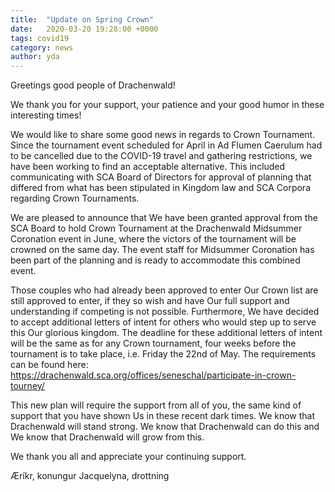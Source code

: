 ```yaml
---
title:  "Update on Spring Crown"
date:   2020-03-20 19:28:00 +0000
tags: covid19
category: news
author: yda
---
```

Greetings good people of Drachenwald!

We thank you for your support, your patience and your good humor in these interesting times!

We would like to share some good news in regards to Crown Tournament. Since the tournament event scheduled for April in Ad Flumen Caerulum had to be cancelled due to the COVID-19 travel and gathering restrictions, we have been working to find an acceptable alternative. This included communicating with SCA Board of Directors for approval of planning that differed from what has been stipulated in Kingdom law and SCA Corpora regarding Crown Tournaments.

We are pleased to announce that We have been granted approval from the SCA Board to hold Crown Tournament at the Drachenwald Midsummer Coronation event in June, where the victors of the tournament will be crowned on the same day.  The event staff for Midsummer Coronation has been part of the planning and is ready to accommodate this combined event.

Those couples who had already been approved to enter Our Crown list are still approved to enter, if they so wish and have Our full support and understanding if competing is not possible.  Furthermore, We have decided to accept additional letters of intent for others who would step up to serve this Our glorious kingdom. The deadline for these additional letters of intent will be the same as for any Crown tournament, four weeks before the tournament is to take place, i.e. Friday the 22nd of May. The requirements can be found here:
https://drachenwald.sca.org/offices/seneschal/participate-in-crown-tourney/

This new plan will require the support from all of you, the same kind of support that you have shown Us in these recent dark times. We know that Drachenwald will stand strong.  We know that Drachenwald can do this and We know that Drachenwald will grow from this.

We thank you all and appreciate your continuing support.

Æríkr, konungur
Jacquelyna, drottning
